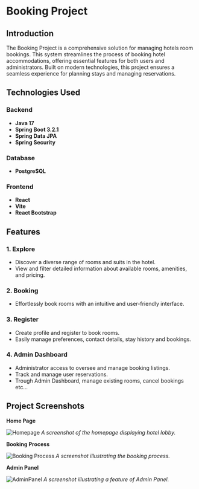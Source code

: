 
# Booking Project

## Introduction

The Booking Project is a comprehensive solution for managing hotels room bookings. This system streamlines the process of booking hotel accommodations, offering essential features for both users and administrators. Built on modern technologies, this project ensures a seamless experience for planning stays and managing reservations.

## Technologies Used

### Backend
- **Java 17**
- **Spring Boot 3.2.1**
- **Spring Data JPA**
- **Spring Security**
  
### Database
- **PostgreSQL**

### Frontend
- **React**
- **Vite**
- **React Bootstrap**

  
## Features

### 1. Explore
- Discover a diverse range of rooms and suits in the hotel.
- View and filter detailed information about available rooms, amenities, and pricing.

### 2. Booking
- Effortlessly book rooms with an intuitive and user-friendly interface.

### 3. Register
- Create profile and register to book rooms.
- Easily manage preferences, contact details, stay history and bookings.

### 4. Admin Dashboard
- Administrator access to oversee and manage booking listings.
- Track and manage user reservations.
- Trough Admin Dashboard, manage existing rooms, cancel bookings etc...

## Project Screenshots


**Home Page**

![Homepage](https://github.com/yusufbgdd557/YB-Hotel-Server/assets/45573977/82ae35c7-ae9a-40f2-94bc-08041e7805eb)
*A screenshot of the homepage displaying hotel lobby.*

**Booking Process**

![Booking Process](https://github.com/yusufbgdd557/YB-Hotel-Server/assets/45573977/2d9d49a3-884f-44c1-ba87-54cbea5b2fee)
*A screenshot illustrating the booking process.*

**Admin Panel**

![AdminPanel](https://github.com/yusufbgdd557/YB-Hotel-Server/assets/45573977/da1c229e-8f8f-4ae6-b1ff-0c72a6fb57e4)
*A screenshot illustrating a feature of Admin Panel.*


